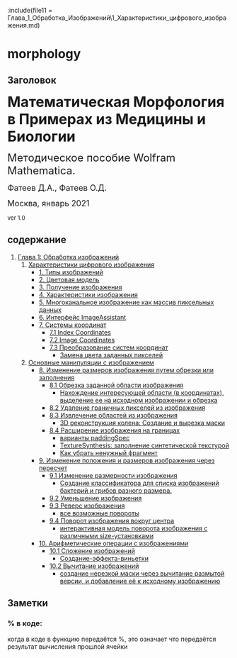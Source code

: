 :include(file11 = Глава_1_Обработка_Изображений\1_Характеристики_цифрового_изображения.md)

# morphology

## Заголовок

<font size = '6'> **Математическая Морфология в Примерах из Медицины и Биологии**</font>

<font size = '5'>Методическое пособие Wolfram Mathematica.</font>

<font size = '4'>Фатеев Д.А., Фатеев О.Д.</font>

<font size = '4'>Москва, январь 2021</font>

<font size = '2'>ver 1.0</font>

## содержание

1. [Глава 1: Обработка изображений](Глава_1_Обработка_Изображений)
    1. [Характеристики цифрового изображения](Глава_1_Обработка_Изображений\1_Характеристики_цифрового_изображения.md)
        - [1. Типы изображений](Глава_1_Обработка_Изображений\1_Характеристики_цифрового_изображения.md#1-типы-изображений)
        - [2. Цветовая модель](Глава_1_Обработка_Изображений\1_Характеристики_цифрового_изображения.md#2-цветовая-модель)
        - [3. Получение изображения](Глава_1_Обработка_Изображений\1_Характеристики_цифрового_изображения.md#3-получение-изображения)
        - [4. Характеристики изображения](Глава_1_Обработка_Изображений\1_Характеристики_цифрового_изображения.md#4-характеристики-изображения)
        - [5. Многоканальное изображение как массив пиксельных данных](Глава_1_Обработка_Изображений\1_Характеристики_цифрового_изображения.md#5-многоканальное-изображение-как-массив-пиксельных-данных)
        - [6. Интерфейс ImageAssistant](Глава_1_Обработка_Изображений\1_Характеристики_цифрового_изображения.md#6-интерфейс-imageassistant)
        - [7. Системы координат](Глава_1_Обработка_Изображений\1_Характеристики_цифрового_изображения.md#7-системы-координат)
            - [7.1 Index Coordinates](Глава_1_Обработка_Изображений\1_Характеристики_цифрового_изображения.md#71-index-coordinates)
            - [7.2 Image Coordinates](Глава_1_Обработка_Изображений\1_Характеристики_цифрового_изображения.md#72-image-coordinates)
            - [7.3 Преобразование систем координат](Глава_1_Обработка_Изображений\1_Характеристики_цифрового_изображения.md#73-преобразование-систем-координат)
                - [Замена цвета заданных пикселей](Глава_1_Обработка_Изображений\1_Характеристики_цифрового_изображения.md#замена-цвета-заданных-пикселей)
    2. [Основные манипуляции с изображением](Глава_1_Обработка_Изображений\2_Основные_манипуляции_с_изображением.md)
        - [8. Изменение размеров изображения путем обрезки или заполнения](Глава_1_Обработка_Изображений\2_Основные_манипуляции_с_изображением.md#8-изменение-размеров-изображения-путем-обрезки-или-заполнения)
            - [8.1 Обрезка заданной области изображения](Глава_1_Обработка_Изображений\2_Основные_манипуляции_с_изображением.md#81-обрезка-заданной-области-изображения)
                - [Нахождение интересующей области (в координатах), выделение ее на исходном изображении и обрезка](Глава_1_Обработка_Изображений\2_Основные_манипуляции_с_изображением.md#нахождение-интересующей-области-в-координатах-выделение-ее-на-исходном-изображении-и-обрезка)
            - [8.2 Удаление граничных пикселей из изображения](Глава_1_Обработка_Изображений\2_Основные_манипуляции_с_изображением.md#82-удаление-граничных-пикселей-из-изображения)
            - [8.3 Извлечение областей из изображения](Глава_1_Обработка_Изображений\2_Основные_манипуляции_с_изображением.md#83-извлечение-областей-из-изображения)
                - [3D реконструкция колена: Создание и вырезка маски](Глава_1_Обработка_Изображений\2_Основные_манипуляции_с_изображением.md#3d-реконструкция-колена-создание-и-вырезка-маски)
            - [8.4 Расширение изображения на границах](Глава_1_Обработка_Изображений\2_Основные_манипуляции_с_изображением.md#84-расширение-изображения-на-границах)
                - [варианты paddingSpec](Глава_1_Обработка_Изображений\2_Основные_манипуляции_с_изображением.md#варианты-paddingspec)
                - [TextureSynthesis: заполнение синтетической текстурой](Глава_1_Обработка_Изображений\2_Основные_манипуляции_с_изображением.md#texturesynthesis-заполнение-синтетической-текстурой)
                - [Как убрать ненужный фрагмент](Глава_1_Обработка_Изображений\2_Основные_манипуляции_с_изображением.md#как-убрать-ненужный-фрагмент)
        - [9. Изменение положения и размеров изображения через пересчет](Глава_1_Обработка_Изображений\2_Основные_манипуляции_с_изображением.md#9-изменение-положения-и-размеров-изображения-через-пересчет)
            - [9.1 Изменение размерности изображения](Глава_1_Обработка_Изображений\2_Основные_манипуляции_с_изображением.md#91-изменение-размерности-изображения)
                - [Создание классификатора для списка изображений бактерий и грибов разного размера.](Глава_1_Обработка_Изображений\2_Основные_манипуляции_с_изображением.md#создание-классификатора-для-списка-изображений-бактерий-и-грибов-разного-размера)
            - [9.2 Уменьшение изображения](Глава_1_Обработка_Изображений\2_Основные_манипуляции_с_изображением.md#92-уменьшение-изображения)
            - [9.3 Реверс изображения](Глава_1_Обработка_Изображений\2_Основные_манипуляции_с_изображением.md#93-реверс-изображения)
                - [все возможные повороты](Глава_1_Обработка_Изображений\2_Основные_манипуляции_с_изображением.md#все-возможные-повороты)
            - [9.4 Поворот изображения вокруг центра](Глава_1_Обработка_Изображений\2_Основные_манипуляции_с_изображением.md#94-поворот-изображения-вокруг-центра)
                - [интерактивная модель поворота изображения с различными size-установками](Глава_1_Обработка_Изображений\2_Основные_манипуляции_с_изображением.md#интерактивная-модель-поворота-изображения-с-различными-size-установками)
        - [10. Арифметические операции с изображениями](Глава_1_Обработка_Изображений\2_Основные_манипуляции_с_изображением.md#10-арифметические-операции-с-изображениями)
            - [10.1 Сложение изображений](Глава_1_Обработка_Изображений\2_Основные_манипуляции_с_изображением.md#101-сложение-изображений)
                - [Создание-эффекта-виньетки](Глава_1_Обработка_Изображений\2_Основные_манипуляции_с_изображением.md#создание-эффекта-виньетки)
            - [10.2 Вычитание изображений](Глава_1_Обработка_Изображений\2_Основные_манипуляции_с_изображением.md#102-вычитание-изображений)
                - [создание нерезкой маски через вычитание размытой версии, и добавление её к исходному изображению](Глава_1_Обработка_Изображений\2_Основные_манипуляции_с_изображением.md#ex1-102)

## Заметки

### % в коде:

когда в коде в функцию передаётся %, это означает что передаётся результат вычисления прошлой ячейки